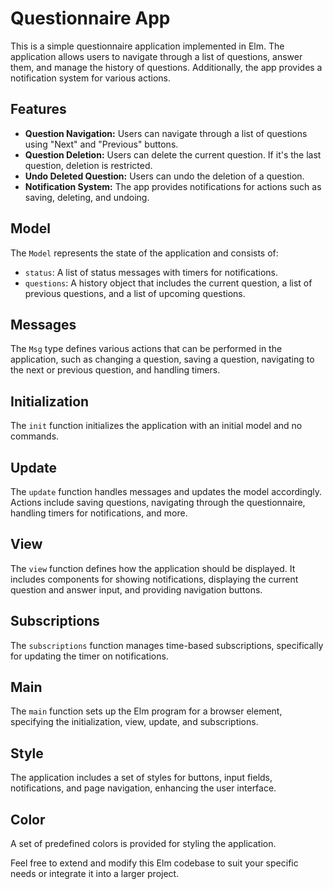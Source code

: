 # Questionnaire App

This is a simple questionnaire application implemented in Elm. The application
allows users to navigate through a list of questions, answer them, and manage
the history of questions. Additionally, the app provides a notification system
for various actions.

## Features

- **Question Navigation:** Users can navigate through a list of questions using
  "Next" and "Previous" buttons.
- **Question Deletion:** Users can delete the current question. If it's the
  last question, deletion is restricted.
- **Undo Deleted Question:** Users can undo the deletion of a question.
- **Notification System:** The app provides notifications for actions such as
  saving, deleting, and undoing.

## Model

The `Model` represents the state of the application and consists of:

- `status`: A list of status messages with timers for notifications.
- `questions`: A history object that includes the current question, a list of
  previous questions, and a list of upcoming questions.

## Messages

The `Msg` type defines various actions that can be performed in the
application, such as changing a question, saving a question, navigating to the
next or previous question, and handling timers.

## Initialization

The `init` function initializes the application with an initial model and no
commands.

## Update

The `update` function handles messages and updates the model accordingly.
Actions include saving questions, navigating through the questionnaire,
handling timers for notifications, and more.

## View

The `view` function defines how the application should be displayed. It
includes components for showing notifications, displaying the current question
and answer input, and providing navigation buttons.

## Subscriptions

The `subscriptions` function manages time-based subscriptions, specifically for
updating the timer on notifications.

## Main

The `main` function sets up the Elm program for a browser element, specifying
the initialization, view, update, and subscriptions.

## Style

The application includes a set of styles for buttons, input fields,
notifications, and page navigation, enhancing the user interface.

## Color

A set of predefined colors is provided for styling the application.

Feel free to extend and modify this Elm codebase to suit your specific needs or
integrate it into a larger project.
